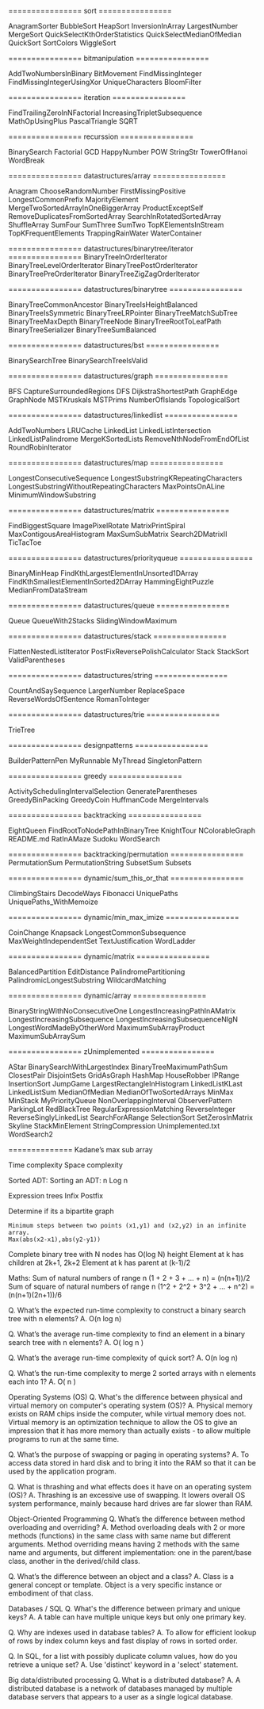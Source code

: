 ================   sort   ================

AnagramSorter
BubbleSort
HeapSort
InversionInArray
LargestNumber
MergeSort
QuickSelectKthOrderStatistics
QuickSelectMedianOfMedian
QuickSort
SortColors
WiggleSort

================   bitmanipulation   ================

AddTwoNumbersInBinary
BitMovement
FindMissingInteger
FindMissingIntegerUsingXor
UniqueCharacters
BloomFilter

================   iteration   ================

FindTrailingZeroInNFactorial
IncreasingTripletSubsequence
MathOpUsingPlus
PascalTriangle
SQRT

================   recurssion   ================

BinarySearch
Factorial
GCD
HappyNumber
POW
StringStr
TowerOfHanoi
WordBreak

================   datastructures/array   ================

Anagram
ChooseRandomNumber
FirstMissingPositive
LongestCommonPrefix
MajorityElement
MergeTwoSortedArrayInOneBiggerArray
ProductExceptSelf
RemoveDuplicatesFromSortedArray
SearchInRotatedSortedArray
ShuffleArray
SumFour
SumThree
SumTwo
TopKElementsInStream
TopKFrequentElements
TrappingRainWater
WaterContainer

================   datastructures/binarytree/iterator   ================
BinaryTreeInOrderIterator
BinaryTreeLevelOrderIterator
BinaryTreePostOrderIterator
BinaryTreePreOrderIterator
BinaryTreeZigZagOrderIterator

================   datastructures/binarytree   ================

BinaryTreeCommonAncestor
BinaryTreeIsHeightBalanced
BinaryTreeIsSymmetric
BinaryTreeLRPointer
BinaryTreeMatchSubTree
BinaryTreeMaxDepth
BinaryTreeNode
BinaryTreeRootToLeafPath
BinaryTreeSerializer
BinaryTreeSumBalanced

================   datastructures/bst   ================

BinarySearchTree
BinarySearchTreeIsValid

================   datastructures/graph   ================

BFS
CaptureSurroundedRegions
DFS
DijkstraShortestPath
GraphEdge
GraphNode
MSTKruskals
MSTPrims
NumberOfIslands
TopologicalSort

================   datastructures/linkedlist   ================

AddTwoNumbers
LRUCache
LinkedList
LinkedListIntersection
LinkedListPalindrome
MergeKSortedLists
RemoveNthNodeFromEndOfList
RoundRobinIterator

================   datastructures/map   ================

LongestConsecutiveSequence
LongestSubstringKRepeatingCharacters
LongestSubstringWithoutRepeatingCharacters
MaxPointsOnALine
MinimumWindowSubstring

================   datastructures/matrix   ================

FindBiggestSquare
ImagePixelRotate
MatrixPrintSpiral
MaxContigousAreaHistogram
MaxSumSubMatrix
Search2DMatrixII
TicTacToe

================   datastructures/priorityqueue   ================

BinaryMinHeap
FindKthLargestElementInUnsorted1DArray
FindKthSmallestElementInSorted2DArray
HammingEightPuzzle
MedianFromDataStream

================   datastructures/queue   ================

Queue
QueueWith2Stacks
SlidingWindowMaximum

================   datastructures/stack   ================

FlattenNestedListIterator
PostFixReversePolishCalculator
Stack
StackSort
ValidParentheses

================   datastructures/string   ================

CountAndSaySequence
LargerNumber
ReplaceSpace
ReverseWordsOfSentence
RomanToInteger

================   datastructures/trie   ================

TrieTree

================   designpatterns   ================

BuilderPatternPen
MyRunnable
MyThread
SingletonPattern

================   greedy   ================

ActivitySchedulingIntervalSelection
GenerateParentheses
GreedyBinPacking
GreedyCoin
HuffmanCode
MergeIntervals

================   backtracking   ================

EightQueen
FindRootToNodePathInBinaryTree
KnightTour
NColorableGraph
README.md
RatInAMaze
Sudoku
WordSearch

================   backtracking/permutation   ================
PermutationSum
PermutationString
SubsetSum
Subsets

================   dynamic/sum_this_or_that   ================

ClimbingStairs
DecodeWays
Fibonacci
UniquePaths
UniquePaths_WithMemoize

================   dynamic/min_max_imize   ================

CoinChange
Knapsack
LongestCommonSubsequence
MaxWeightIndependentSet
TextJustification
WordLadder

================   dynamic/matrix   ================

BalancedPartition
EditDistance
PalindromePartitioning
PalindromicLongestSubstring
WildcardMatching

================   dynamic/array   ================

BinaryStringWithNoConsecutiveOne
LongestIncreasingPathInAMatrix
LongestIncreasingSubsequence
LongestIncreasingSubsequenceNlgN
LongestWordMadeByOtherWord
MaximumSubArrayProduct
MaximumSubArraySum

================   zUnimplemented   ================

AStar
BinarySearchWithLargestIndex
BinaryTreeMaximumPathSum
ClosestPair
DisjointSets
GridAsGraph
HashMap
HouseRobber
IPRange
InsertionSort
JumpGame
LargestRectangleInHistogram
LinkedListKLast
LinkedListSum
MedianOfMedian
MedianOfTwoSortedArrays
MinMax
MinStack
MyPriorityQueue
NonOverlappingInterval
ObserverPattern
ParkingLot
RedBlackTree
RegularExpressionMatching
ReverseInteger
ReverseSinglyLinkedList
SearchForARange
SelectionSort
SetZerosInMatrix
Skyline
StackMinElement
StringCompression
Unimplemented.txt
WordSearch2


==============
Kadane’s max sub array

Time complexity
Space complexity

Sorted ADT:
Sorting an ADT: n Log n

Expression trees
Infix
Postfix

Determine if its a bipartite graph

	Minimum steps between two points (x1,y1) and (x2,y2) in an infinite array.
	Max(abs(x2-x1),abs(y2-y1))

Complete binary tree with N nodes has O(log N) height
Element at k has children at 2k+1, 2k+2
Element at k has parent at (k-1)/2


Maths:
Sum of natural numbers of range n (1 + 2 + 3 + ... + n) = (n(n+1))/2
Sum of square of natural numbers of range n (1^2 + 2^2 + 3^2 + ... + n^2) = (n(n+1)(2n+1))/6

Q. What’s the expected run-time complexity to construct a binary search tree with n elements?
A. O(n log n)

Q. What’s the average run-time complexity to find an element in a binary search tree with n elements?
A. O( log n )

Q. What’s the average run-time complexity of quick sort?
A. O(n log n)

Q. What’s the run-time complexity to merge 2 sorted arrays with n elements each into 1?
A. O( n )

Operating Systems (OS)
Q. What's the difference between physical and virtual memory on computer's operating system (OS)?
A. Physical memory exists on RAM chips inside the computer, while virtual memory does not. Virtual memory is an optimization technique to allow the OS to give an impression that it has more memory than actually exists - to allow multiple programs to run at the same time.

Q. What’s the purpose of swapping or paging in operating systems?
A. To access data stored in hard disk and to bring it into the RAM so that it can be used by the application program.

Q. What is thrashing and what effects does it have on an operating system (OS)?
A. Thrashing is an excessive use of swapping. It lowers overall OS system performance, mainly because hard drives are far slower than RAM.

Object-Oriented Programming
Q. What’s the difference between method overloading and overriding?
A. Method overloading deals with 2 or more methods (functions) in the same class with same name but different arguments.
Method overriding means having 2 methods with the same name and arguments, but different implementation: one in the parent/base class, another in the derived/child class.

Q. What’s the difference between an object and a class?
A. Class is a general concept or template. Object is a very specific instance or embodiment of that class.

Databases / SQL
Q. What's the difference between primary and unique keys?
A. A table can have multiple unique keys but only one primary key.

Q. Why are indexes used in database tables?
A. To allow for efficient lookup of rows by index column keys and fast display of rows in sorted order.

Q. In SQL, for a list with possibly duplicate column values, how do you retrieve a unique set?
A. Use 'distinct' keyword in a 'select' statement.

Big data/distributed processing
Q. What is a distributed database?
A. A distributed database is a network of databases managed by multiple database servers that appears to a user as a single logical database.




